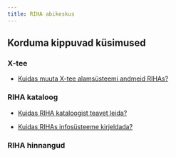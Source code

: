 ```yaml
---
title: RIHA abikeskus
---
```


## Korduma kippuvad küsimused

### X-tee

- [Kuidas muuta X-tee alamsüsteemi andmeid RIHAs?](X-tee-alamsysteem)


### RIHA kataloog

- [Kuidas RIHA kataloogist teavet leida?](kataloogi-kasutamine)

- [Kuidas RIHAs infosüsteeme kirjeldada?](infosysteemide-kirjeldamine)


### RIHA hinnangud